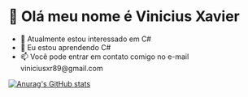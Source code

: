 <h1>👋 Olá meu nome é Vinicius Xavier</h1>
<ul>
  <li>👀 Atualmente estou interessado em C#</li>
  <li>🌱 Eu estou aprendendo C#</li>
  <li>📫 Você pode entrar em contato comigo no e-mail viniciusxr89@gmail.com</li>
</ul>

[![Anurag's GitHub stats](https://github-readme-stats.vercel.app/api?username=ViniciusXR)](https://github.com/anuraghazra/github-readme-stats)
<!---
ViniciusXR/ViniciusXR is a ✨ special ✨ repository because its `README.md` (this file) appears on your GitHub profile.
You can click the Preview link to take a look at your changes.
--->

